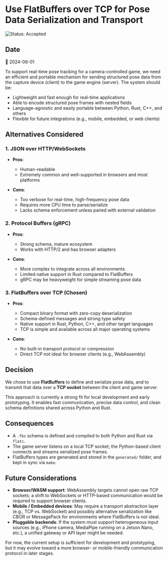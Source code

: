 # Use FlatBuffers over TCP for Pose Data Serialization and Transport

![Status: Accepted](https://img.shields.io/badge/status-accepted-brightgreen)

## Date

📅 2024-06-01

To support real-time pose tracking for a camera-controlled game, we need an efficient and portable
mechanism for sending structured pose data from the capture device (client) to the game engine
(server). The system should be:

* Lightweight and fast enough for real-time applications
* Able to encode structured pose frames with nested fields
* Language-agnostic and easily portable between Python, Rust, C++, and others
* Flexible for future integrations (e.g., mobile, embedded, or web clients)

## Alternatives Considered

### 1. JSON over HTTP/WebSockets

* **Pros**:

  * Human-readable
  * Extremely common and well-supported in browsers and most platforms
* **Cons**:

  * Too verbose for real-time, high-frequency pose data
  * Requires more CPU time to parse/serialize
  * Lacks schema enforcement unless paired with external validation

### 2. Protocol Buffers (gRPC)

* **Pros**:

  * Strong schema, mature ecosystem
  * Works with HTTP/2 and has browser adapters
* **Cons**:

  * More complex to integrate across all environments
  * Limited native support in Rust compared to FlatBuffers
  * gRPC may be heavyweight for simple streaming pose data

### 3. FlatBuffers over TCP (Chosen)

* **Pros**:

  * Compact binary format with zero-copy deserialization
  * Schema-defined messages and strong type safety
  * Native support in Rust, Python, C++, and other target languages
  * TCP is simple and available across all major operating systems
* **Cons**:

  * No built-in transport protocol or compression
  * Direct TCP not ideal for browser clients (e.g., WebAssembly)

## Decision

We chose to use **FlatBuffers** to define and serialize pose data, and to transmit that data over
a **TCP socket** between the client and game server.

This approach is currently a strong fit for local development and early prototyping. It enables fast
communication, precise data control, and clean schema definitions shared across Python and Rust.

## Consequences

* A `.fbs` schema is defined and compiled to both Python and Rust via `flatc`.
* The game server listens on a local TCP socket; the Python-based client connects and streams
  serialized pose frames.
* FlatBuffers types are generated and stored in the `generated/` folder, and kept in sync via `make`.

## Future Considerations

* **Browser/WASM support**: WebAssembly targets cannot open raw TCP sockets; a shift to WebSockets
  or HTTP-based communication would be required to support browser clients.
* **Mobile / Embedded devices**: May require a transport abstraction layer (e.g., TCP vs. WebSocket)
  and possibly alternative serialization like CBOR or MessagePack for environments where FlatBuffers
  is not ideal.
* **Pluggable backends**: If the system must support heterogeneous input sources (e.g., iPhone camera,
  MediaPipe running on a Jetson Nano, etc.), a unified gateway or API layer might be needed.

For now, the current setup is sufficient for development and prototyping, but it may evolve toward a
more browser- or mobile-friendly communication protocol in later stages.

